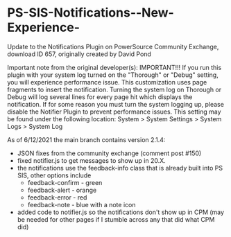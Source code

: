 # PS-SIS-Notifications--New-Experience-
Update to the Notifications Plugin on PowerSource Community Exchange, download ID 657, originally created by David Pond

Important note from the original developer(s):
IMPORTANT!!! 
If you run this plugin with your system log turned on the "Thorough" or "Debug" setting, you will experience performance issue. This customization uses page fragments to insert the notification. Turning the system log on Thorough or Debug will log several lines for every page hit which displays the notification. If for some reason you must turn the system logging up, please disable the Notifier Plugin to prevent performance issues. 
This setting may be found under the following location: 
System > System Settings > System Logs > System Log 

As of 6/12/2021 the main branch contains version 2.1.4:
* JSON fixes from the community exchange (comment post #150)
* fixed notifier.js to get messages to show up in 20.X.
* the notifications use the feedback-info class that is already built into PS SIS, other options include
  * feedback-confirm - green
  * feedback-alert - orange
  * feedback-error - red
  * feedback-note - blue with a note icon   
* added code to notifier.js so the notifications don't show up in CPM (may be needed for other pages if I stumble across any that did what CPM did)

